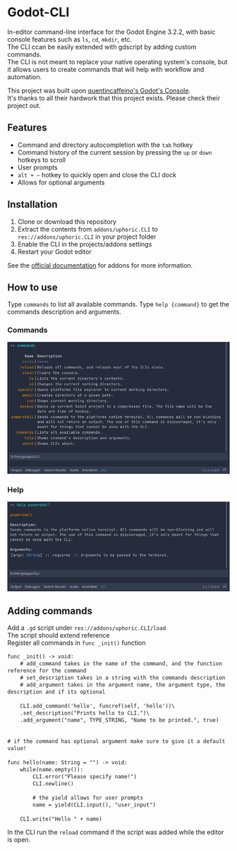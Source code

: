 # Godot-CLI
In-editor command-line interface for the Godot Engine 3.2.2, with basic console features such as `ls`, `cd`, `mkdir`, etc.  
The CLI ccan be easily extended with gdscript by adding custom commands.  
The CLI is not meant to replace your native operating system's console,
but it allows users to create commands that will help with workflow and automation.

This project was built upon [quentincaffeino's Godot's Console](https://github.com/QuentinCaffeino/godot-console).   
It's thanks to all their hardwork that this project exists. Please check their project out.

## Features
- Command and directory autocompletion with the `tab` hotkey
- Command history of the current session by pressing the `up` or `down` hotkeys to scroll
- User prompts
- `alt + ~` hotkey to quickly open and close the CLI dock
- Allows for optional arguments

## Installation
1. Clone or download this repository
2. Extract the contents from `addons/uphoric.CLI` to `res://addons/uphoric.CLI` in your project folder
3. Enable the CLI in the projects/addons settings
4. Restart your Godot editor

See the [official documentation](https://docs.godotengine.org/en/stable/tutorials/plugins/editor/installing_plugins.html) for addons for more information.

## How to use
Type `commands` to list all available commands.
Type `help {command}` to get the commands description and arguments.

### Commands
![alt text](docs/images/cli-commands.png "Image of CLI displaying possible commands")
### Help
![alt text](docs/images/cli-help.png "Image of CLI displaying command help for powershell")

## Adding commands
Add a `.gd` script under `res://addons/uphoric.CLI/load`  
The script should extend reference  
Register all commands in `func _init()` function

```gdscript
func _init() -> void:
    # add_command takes in the name of the command, and the function reference for the command
    # set_description takes in a string with the commands description
    # add_argument takes in the argument name, the argument type, the description and if its optional

	CLI.add_command('hello', funcref(self, 'hello'))\
	.set_description("Prints hello to CLI.")\
	.add_argument("name", TYPE_STRING, "Name to be printed.", true)


# if the command has optional argument make sure to give it a default value!

func hello(name: String = "") -> void:
    while(name.empty()):
        CLI.error("Please specify name!")
        CLI.newline()
       
        # the yield allows for user prompts
        name = yield(CLI.input(), "user_input")

    CLI.write("Hello " + name)
```

In the CLI run the `reload` command if the script was added while the editor is open.
